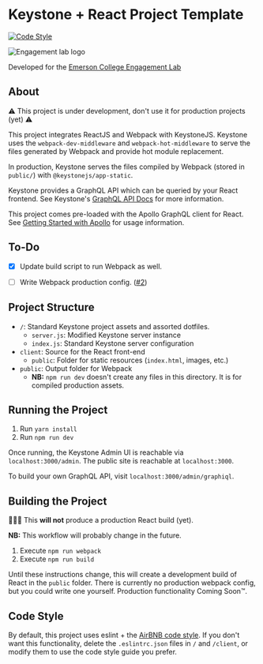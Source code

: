 # Keystone + React Project Template

[![Code Style](https://badgen.net/badge/code%20style/airbnb/ff5a5f?icon=airbnb)](https://github.com/airbnb/javascript)

![Engagement lab logo](https://i.imgur.com/ZfiACOF.png)

Developed for the [Emerson College Engagement Lab](https://elab.emerson.edu/)


## About

⚠️ This project is under development, don't use it for production projects (yet) ⚠️

This project integrates ReactJS and Webpack with KeystoneJS.  Keystone uses the `webpack-dev-middleware` and `webpack-hot-middleware` to serve the files generated by Webpack and provide hot module replacement.

In production, Keystone serves the files compiled by Webpack (stored in `public/`) with `@keystonejs/app-static`.

Keystone provides a GraphQL API which can be queried by your React frontend.  See Keystone's [GraphQL API Docs](https://v5.keystonejs.com/guides/intro-to-graphql) for more information.

This project comes pre-loaded with the Apollo GraphQL client for React.  See [Getting Started with Apollo](https://www.apollographql.com/docs/react/get-started/#create-a-client) for usage information.


## To-Do

- [x] Update build script to run Webpack as well.
- [ ] Write Webpack production config. ([#2](https://github.com/RalphORama/keystone-react/issues/2))


## Project Structure

- `/`: Standard Keystone project assets and assorted dotfiles.
  - `server.js`: Modified Keystone server instance
  - `index.js`: Standard Keystone server configuration
- `client`: Source for the React front-end
  - `public`: Folder for static resources (`index.html`, images, etc.)
- `public`: Output folder for Webpack
  - **NB:** `npm run dev` doesn't create any files in this directory.  It is for compiled production assets.


## Running the Project

1. Run `yarn install`
2. Run `npm run dev`

Once running, the Keystone Admin UI is reachable via `localhost:3000/admin`.  The public site is reachable at `localhost:3000`.

To build your own GraphQL API, visit `localhost:3000/admin/graphiql`.


## Building the Project

🚨🚨🚨 This **will not** produce a production React build (yet).

**NB:** This workflow will probably change in the future.

1. Execute `npm run webpack`
2. Execute `npm run build`

Until these instructions change, this will create a development build of React in the `public` folder.  There is currently no production webpack config, but you could write one yourself.  Production functionality Coming Soon&trade;.


## Code Style

By default, this project uses eslint + the [AirBNB code style](https://github.com/airbnb/javascript).  If you don't want this functionality, delete the `.eslintrc.json` files in `/` and `/client`, or modify them to use the code style guide you prefer.
